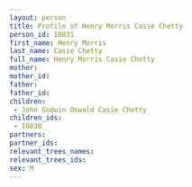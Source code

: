 ```yaml
---
layout: person
title: Profile of Henry Morris Casie Chetty
person_id: I0831
first_name: Henry Morris
last_name: Casie Chetty
full_name: Henry Morris Casie Chetty
mother: 
mother_id: 
father: 
father_id: 
children:
 - John Godwin Oswald Casie Chetty
children_ids:
 - I0830
partners:
partner_ids:
relevant_trees_names:
relevant_trees_ids:
sex: M
---
```


